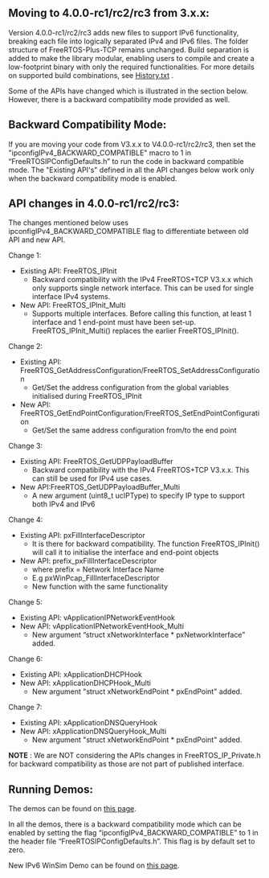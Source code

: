 ## Moving to 4.0.0-rc1/rc2/rc3 from 3.x.x:

Version 4.0.0-rc1/rc2/rc3 adds new files to support IPv6 functionality, breaking
each file into logically separated IPv4 and IPv6 files. The folder structure of
FreeRTOS-Plus-TCP remains unchanged. Build separation is added to make the
library modular, enabling users to compile and create a low-footprint binary
with only the required functionalities. For more details on supported build
combinations, see
[History.txt](https://github.com/FreeRTOS/FreeRTOS-Plus-TCP/blob/main/History.txt)
.

Some of the APIs have changed which is illustrated in the section below.
However, there is a backward compatibility mode provided as well.

## Backward Compatibility Mode:

If you are moving your code from V3.x.x to V4.0.0-rc1/rc2/rc3, then set the
"ipconfigIPv4_BACKWARD_COMPATIBLE" macro to 1 in “FreeRTOSIPConfigDefaults.h” to
run the code in backward compatible mode. The "Existing API's" defined in all
the API changes below work only when the backward compatibility mode is enabled.

## API changes in 4.0.0-rc1/rc2/rc3:

The changes mentioned below uses ipconfigIPv4_BACKWARD_COMPATIBLE flag to
differentiate between old API and new API.

Change 1:

- Existing API: FreeRTOS_IPInit
  - Backward compatibility with the IPv4 FreeRTOS+TCP V3.x.x which only supports
    single network interface. This can be used for single interface IPv4
    systems.
- New API: FreeRTOS_IPInit_Multi
  - Supports multiple interfaces. Before calling this function, at least 1
    interface and 1 end-point must have been set-up. FreeRTOS_IPInit_Multi()
    replaces the earlier FreeRTOS_IPInit().

Change 2:

- Existing API:
  FreeRTOS_GetAddressConfiguration/FreeRTOS_SetAddressConfiguration
  - Get/Set the address configuration from the global variables initialised
    during FreeRTOS_IPInit
- New API: FreeRTOS_GetEndPointConfiguration/FreeRTOS_SetEndPointConfiguration
  - Get/Set the same address configuration from/to the end point

Change 3:

- Existing API: FreeRTOS_GetUDPPayloadBuffer
  - Backward compatibility with the IPv4 FreeRTOS+TCP V3.x.x. This can still be
    used for IPv4 use cases.
- New API:FreeRTOS_GetUDPPayloadBuffer_Multi
  - A new argument (uint8_t ucIPType) to specify IP type to support both IPv4
    and IPv6

Change 4:

- Existing API: pxFillInterfaceDescriptor
  - It is there for backward compatibility. The function FreeRTOS_IPInit() will
    call it to initialise the interface and end-point objects
- New API: prefix_pxFillInterfaceDescriptor
  - where prefix = Network Interface Name
  - E.g pxWinPcap_FillInterfaceDescriptor
  - New function with the same functionality

Change 5:

- Existing API: vApplicationIPNetworkEventHook
- New API: vApplicationIPNetworkEventHook_Multi
  - New argument “struct xNetworkInterface \* pxNetworkInterface” added.

Change 6:

- Existing API: xApplicationDHCPHook
- New API: xApplicationDHCPHook_Multi
  - New argument "struct xNetworkEndPoint \* pxEndPoint" added.

Change 7:

- Existing API: xApplicationDNSQueryHook
- New API: xApplicationDNSQueryHook_Multi
  - New argument "struct xNetworkEndPoint \* pxEndPoint" added.

**NOTE** : We are NOT considering the APIs changes in FreeRTOS_IP_Private.h for
backward compatibility as those are not part of published interface.

## Running Demos:

The demos can be found on
[this page](https://github.com/FreeRTOS/FreeRTOS/tree/main/FreeRTOS-Plus/Demo).

In all the demos, there is a backward compatibility mode which can be enabled by
setting the flag “ipconfigIPv4_BACKWARD_COMPATIBLE” to 1 in the header file
“FreeRTOSIPConfigDefaults.h”. This flag is by default set to zero.

New IPv6 WinSim Demo can be found on
[this page](https://github.com/FreeRTOS/FreeRTOS/tree/main/FreeRTOS-Plus/Demo/FreeRTOS_Plus_TCP_IPv6_Demo/IPv6_Multi_WinSim_demo).
